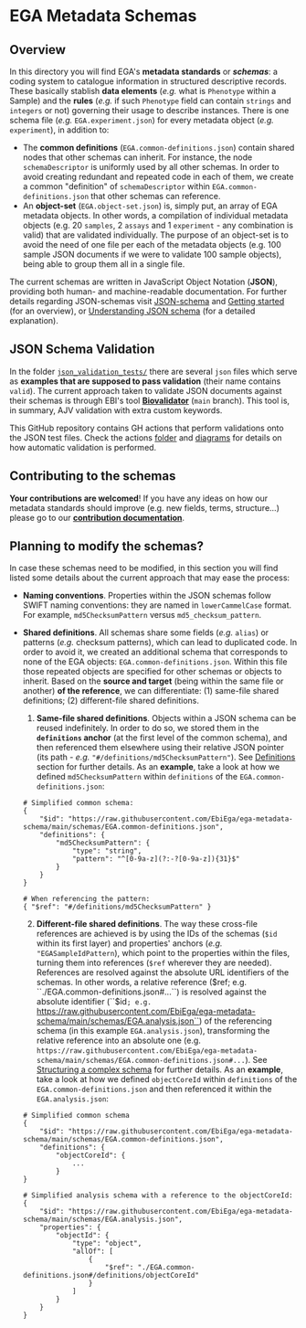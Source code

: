 # EGA Metadata Schemas
## Overview
In this directory you will find EGA's **metadata standards** or **_schemas_**: a coding system to catalogue information in structured descriptive records. These basically stablish **data elements** (_e.g._ what is ``Phenotype`` within a Sample) and the **rules** (_e.g._ if such ``Phenotype`` field can contain ``strings`` and ``integers`` or not) governing their usage to describe instances. There
is one schema file (_e.g._ ``EGA.experiment.json``) for every metadata object (_e.g._ ``experiment``), in addition to:
* The **common definitions** (``EGA.common-definitions.json``) contain shared nodes that other schemas can inherit. For instance, the node ``schemaDescriptor`` is uniformly used by all other schemas. In order to avoid creating redundant and repeated code in each of them, we create a common "definition" of ``schemaDescriptor`` within ``EGA.common-definitions.json`` that other schemas can
reference.
* An **object-set** (``EGA.object-set.json``) is, simply put, an array of EGA metadata objects. In other words, a compilation of individual metadata objects (e.g. 20 ``samples``, 2 ``assays`` and 1 ``experiment`` - any combination is valid) that are validated individually. The purpose of an object-set is to avoid the need of one file per each of the metadata objects (e.g. 100 sample JSON documents
 if we were to validate 100 sample objects), being able to group them all in a single file.

The current schemas are written in JavaScript Object Notation (**JSON**), providing both human- and machine-readable documentation. For further details regarding JSON-schemas visit [JSON-schema](https://json-schema.org/) and [Getting started](https://json-schema.org/learn/getting-started-step-by-step) (for an overview), or
[Understanding JSON schema](https://json-schema.org/understanding-json-schema/) (for a detailed explanation).

## JSON Schema Validation
In the folder [``json_validation_tests/``](../examples/json_validation_tests/) there are several ``json`` files which serve as **examples that are supposed to pass validation** (their name contains ``valid``). The current approach taken to validate JSON documents against their schemas is through EBI's tool [**Biovalidator**](https://github.com/elixir-europe/biovalidator) (``main`` branch). This tool is, in summary, AJV validation with extra custom keywords. 

This GitHub repository contains GH actions that perform validations onto the JSON test files. Check the actions [folder](../.github/workflows/) and [diagrams](../docs/gh_workflows/) for details on how automatic validation is performed.

## Contributing to the schemas
**Your contributions are welcomed**! If you have any ideas on how our metadata standards should improve (e.g. new fields, terms, structure...) please go to our [**contribution documentation**](../docs/contributing.md).

## Planning to modify the schemas?
In case these schemas need to be modified, in this section you will find listed some details about the current approach that may ease the process:
* **Naming conventions**. Properties within the JSON schemas follow SWIFT naming conventions: they are named in ``lowerCammelCase`` format. For example, ``md5ChecksumPattern`` versus ``md5_checksum_pattern``.
* **Shared definitions**. All schemas share some fields (_e.g._ ``alias``) or patterns (_e.g._ checksum patterns), which can lead to duplicated code. In order to avoid it, we created an additional schema that corresponds to none of the EGA objects: ``EGA.common-definitions.json``. Within this file those repeated objects are specified for other schemas or objects to inherit. Based on the
**source and target** (being within the same file or another) **of the reference**, we can differentiate: (1) same-file shared definitions; (2) different-file shared definitions.
    1. **Same-file shared definitions**. Objects within a JSON schema can be reused indefinitely. In order to do so, we stored them in the **``definitions`` anchor** (at the first level of the common schema), and then referenced them elsewhere using their relative JSON pointer (its path - _e.g._ ``"#/definitions/md5ChecksumPattern"``).
    See [Definitions](https://json-schema.org/understanding-json-schema/structuring.html#definitions) section for further details.
    As an **example**, take a look at how we defined ``md5ChecksumPattern`` within ``definitions`` of the ``EGA.common-definitions.json``:
    ````
    # Simplified common schema:
    {
        "$id": "https://raw.githubusercontent.com/EbiEga/ega-metadata-schema/main/schemas/EGA.common-definitions.json",
        "definitions": {
            "md5ChecksumPattern": {
                "type": "string",
                "pattern": "^[0-9a-z](?:-?[0-9a-z]){31}$"
            }
        }
    }
   
    # When referencing the pattern:
    { "$ref": "#/definitions/md5ChecksumPattern" }
    ````

    2. **Different-file shared definitions**. The way these cross-file references are achieved is by using the IDs of the schemas (``$id`` within its first layer) and properties' anchors (_e.g._ ``"EGASampleIdPattern``), which point to the properties within the files, turning them into references (``$ref`` wherever they are needed). References are resolved against the absolute URL identifiers of the 
    schemas. In other words, a relative reference ($ref; e.g. ``./EGA.common-definitions.json#...``) is resolved against the absolute identifier (``$id``; e.g. ``https://raw.githubusercontent.com/EbiEga/ega-metadata-schema/main/schemas/EGA.analysis.json``) of the referencing schema (in this example ``EGA.analysis.json``), transforming the relative reference into an absolute one (e.g. 
    ``https://raw.githubusercontent.com/EbiEga/ega-metadata-schema/main/schemas/EGA.common-definitions.json#...``). See 
    [Structuring a complex schema](https://json-schema.org/understanding-json-schema/structuring.html) for further details. As an **example**, take a look at how we defined ``objectCoreId`` within ``definitions`` of the ``EGA.common-definitions.json`` and then referenced it within the ``EGA.analysis.json``:
    ````
    # Simplified common schema
    {
        "$id": "https://raw.githubusercontent.com/EbiEga/ega-metadata-schema/main/schemas/EGA.common-definitions.json",
        "definitions": {
            "objectCoreId": {
                ...
            }
    }

    # Simplified analysis schema with a reference to the objectCoreId:
    {
        "$id": "https://raw.githubusercontent.com/EbiEga/ega-metadata-schema/main/schemas/EGA.analysis.json",
        "properties": {
            "objectId": {
                "type": "object",
                "allOf": [
                    {
                        "$ref": "./EGA.common-definitions.json#/definitions/objectCoreId"
                    }
                ]
            }
        }
    }
    ````
